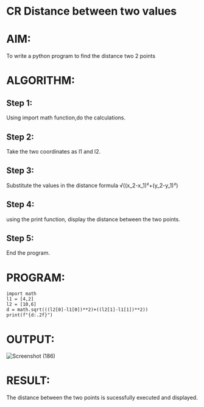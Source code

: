 # CR Distance between two values
# AIM:
  To write a python program to find the distance two 2 points

# ALGORITHM:
## Step 1:
   Using import math function,do the calculations.

## Step 2:
   Take the two coordinates as l1 and l2.

## Step 3:
   Substitute the values in the distance formula
   √((x_2-x_1)²+(y_2-y_1)²)

## Step 4:
   using the print function, display the distance between the two points.

## Step 5:
   End the program.  

# PROGRAM:
```
import math 
l1 = [4,2]
l2 = [10,6]
d = math.sqrt(((l2[0]-l1[0])**2)+((l2[1]-l1[1])**2))
print(f"{d:.2f}")
```

# OUTPUT:

![Screenshot (186)](https://github.com/RahiniAchudhan/CR-Distance-between-the-two-points/assets/145742838/9717b3db-a2db-4dd4-8c86-ee3f257a39e1)



# RESULT:
 The distance between the two points is sucessfully executed and displayed.
